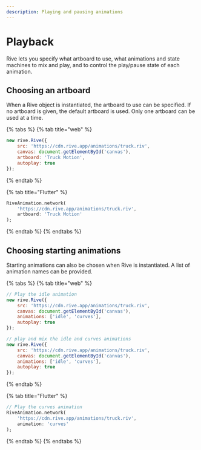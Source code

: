 ```yaml
---
description: Playing and pausing animations
---
```


# Playback

Rive lets you specify what artboard to use, what animations and state machines to mix and play, and to control the play/pause state of each animation.

## Choosing an artboard

When a Rive object is instantiated, the artboard to use can be specified. If no artboard is given, the default artboard is used. Only one artboard can be used at a time.

{% tabs %}
{% tab title="web" %}
```javascript
new rive.Rive({
    src: 'https://cdn.rive.app/animations/truck.riv',
    canvas: document.getElementById('canvas'),
    artboard: 'Truck Motion',
    autoplay: true
});
```
{% endtab %}

{% tab title="Flutter" %}
```dart
RiveAnimation.network(
    'https://cdn.rive.app/animations/truck.riv',
    artboard: 'Truck Motion'
);
```
{% endtab %}
{% endtabs %}

## Choosing starting animations

Starting animations can also be chosen when Rive is instantiated. A list of animation names can be provided.

{% tabs %}
{% tab title="web" %}
```javascript
// Play the idle animation
new rive.Rive({
    src: 'https://cdn.rive.app/animations/truck.riv',
    canvas: document.getElementById('canvas'),
    animations: ['idle', 'curves'],
    autoplay: true
});

// play and mix the idle and curves animations
new rive.Rive({
    src: 'https://cdn.rive.app/animations/truck.riv',
    canvas: document.getElementById('canvas'),
    animations: ['idle', 'curves'],
    autoplay: true
});
```
{% endtab %}

{% tab title="Flutter" %}
```dart
// Play the curves animation
RiveAnimation.network(
    'https://cdn.rive.app/animations/truck.riv',
    animation: 'curves'
);
```
{% endtab %}
{% endtabs %}

